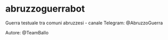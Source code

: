 # abruzzoguerrabot
Guerra testuale tra comuni abruzzesi - canale Telegram: @AbruzzoGuerra

Autore: @TeamBallo
